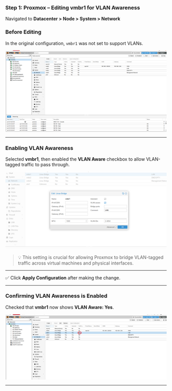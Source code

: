 ### Step 1: Proxmox – Editing vmbr1 for VLAN Awareness
Navigated to **Datacenter > Node > System > Network**

### Before Editing
In the original configuration, `vmbr1` was not set to support VLANs.

![Before Editing vmbr1](1_before_vmbr1.png)

---

### Enabling VLAN Awareness

Selected **vmbr1**, then enabled the **VLAN Aware** checkbox to allow VLAN-tagged traffic to pass through.

![Config VLAN Aware vmbr1](2_vlan_vmbr1.png)

> 💡 This setting is crucial for allowing Proxmox to bridge VLAN-tagged traffic across virtual machines and physical interfaces.
---
✅ Click **Apply Configuration** after making the change.

---
### Confirming VLAN Awareness is Enabled

Checked that **vmbr1** now shows **VLAN Aware: Yes**.

![VLAN Aware Enabled](3_vlan_aware_enabled_vmbr1.png)

---



